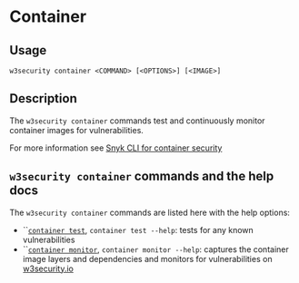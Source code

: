 # Container

## Usage

`w3security container <COMMAND> [<OPTIONS>] [<IMAGE>]`

## Description

The `w3security container` commands test and continuously monitor container images for vulnerabilities.

For more information see [Snyk CLI for container security](https://docs.w3security.io/products/w3security-container/w3security-cli-for-container-security)

## `w3security container` commands and the help docs

The `w3security container` commands are listed here with the help options:

- ``[`container test`](container-test.md), `container test --help`: tests for any known vulnerabilities
- ``[`container monitor`](container-monitor.md), `container monitor --help`: captures the container image layers and dependencies and monitors for vulnerabilities on [w3security.io](https://w3security.io)
